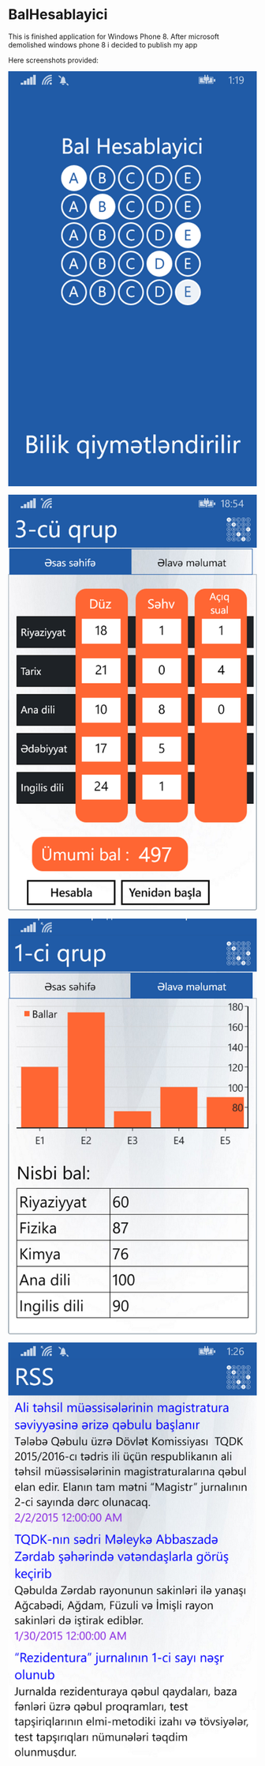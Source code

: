 # BalHesablayici

This is finished application for Windows Phone 8. After microsoft demolished windows phone 8 i decided to publish my app

Here screenshots provided:

![alt text](https://raw.githubusercontent.com/akshinmustafayev/BalHesablayici/master/screenshots/wp_ss_20150203_0001.png)

![alt text](https://raw.githubusercontent.com/akshinmustafayev/BalHesablayici/master/screenshots/wp_ss_20150221_0004.png)

![alt text](https://raw.githubusercontent.com/akshinmustafayev/BalHesablayici/master/screenshots/wp_ss_20150221_0002.png)

![alt text](https://raw.githubusercontent.com/akshinmustafayev/BalHesablayici/master/screenshots/wp_ss_20150203_0009.png)

